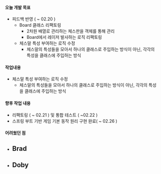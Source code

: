 #### 오늘 개발 목표

- 피드백 반영 ( ~ 02.20 )
  - Board 클래스 리팩토링
    - 2차원 배열로 관리하는 체스판을 객체를 통해 관리
    - Board에서 레이저 발사하는 로직 리팩토링
  - 체스말 특성 부여하는 로직 수정
    - 체스말의 특성들을 모아서 하나의 클래스로 주입하는 방식이 아닌, 각각의 특성을 클래스에 주입하는 방식



#### 작업내용

- 체스말 특성 부여하는 로직 수정
  - 체스말의 특성들을 모아서 하나의 클래스로 주입하는 방식이 아닌, 각각의 특성을 클래스에 주입하는 방식



#### 향후 작업 내용

- 리팩토링 ( ~ 02.21 ) 및 통합 테스트 ( ~02.22 ) 
- 스프링 부트 기반 게임 기본 동작 원리 구현 완료( ~ 02.26 )



#### 어려웠던 점

- Brad
  - 
- Doby
  - 